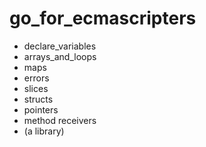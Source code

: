 # go_for_ecmascripters

- declare_variables
- arrays_and_loops
- maps
- errors
- slices
- structs
- pointers
- method receivers
- (a library)
